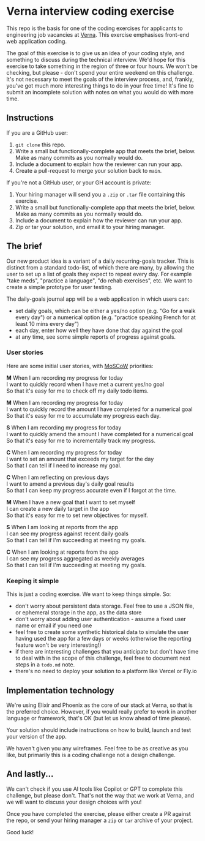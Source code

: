 # Verna interview coding exercise

This repo is the basis for one of the coding exercises for applicants to engineering job vacancies at [Verna](https://verna.earth). This exercise emphasises front-end web application coding.

The goal of this exercise is to give us an idea of your coding style, and something to discuss during the technical interview. We'd hope for this exercise to take something in the region of three or four hours. We won't be checking, but please - don't spend your entire weekend on this challenge. It's not necessary to meet the goals of the interview process, and, frankly, you've got much more interesting things to do in your free time! It's fine to submit an incomplete solution with notes on what you would do with more time.

## Instructions

If you are a GitHub user:

1. `git clone` this repo.
2. Write a small but functionally-complete app that meets the brief, below. Make as many commits as you normally would do.
3. Include a document to explain how the reviewer can run your app.
4. Create a pull-request to merge your solution back to `main`.

If you're not a GitHub user, or your GH account is private:

1. Your hiring manager will send you a `.zip` or `.tar` file containing
   this exercise.
2. Write a small but functionally-complete app that meets the brief, below.
   Make as many commits as you normally would do.
3. Include a document to explain how the reviewer can run your app.
4. Zip or tar your solution, and email it to your hiring manager.

## The brief

Our new product idea is a variant of a daily recurring-goals tracker. This is distinct from a
standard todo-list, of which there are many, by allowing the user to set up a list of goals they
expect to repeat every day. For example "take meds", "practice a language", "do rehab exercises",
etc. We want to create a simple prototype for user testing.

The daily-goals journal app will be a web application in which users can:

- set daily goals, which can be either a yes/no option (e.g. "Go for a walk every day") or
  a numerical option (e.g. "practice speaking French for at least 10 mins every day")
- each day, enter how well they have done that day against the goal
- at any time, see some simple reports of progress against goals.

### User stories

Here are some initial user stories, with
[MoSCoW](https://en.wikipedia.org/wiki/MoSCoW_method) priorities:

**M** When I am recording my progress for today<br />
I want to quickly record when I have met a current yes/no goal<br />
So that it's easy for me to check off my daily todo items.

**M** When I am recording my progress for today<br />
I want to quickly record the amount I have completed for a numerical goal<br />
So that it's easy for me to accumulate my progress each day.

**S** When I am recording my progress for today<br />
I want to quickly amend the amount I have completed for a numerical goal<br />
So that it's easy for me to incrementally track my progress.

**C** When I am recording my progress for today<br />
I want to set an amount that exceeds my target for the day<br />
So that I can tell if I need to increase my goal.

**C** When I am reflecting on previous days<br />
I want to amend a previous day's daily goal results<br />
So that I can keep my progress accurate even if I forgot at the time.

**M** When I have a new goal that I want to set myself<br />
I can create a new daily target in the app<br />
So that it's easy for me to set new objectives for myself.

**S** When I am looking at reports from the app<br />
I can see my progress against recent daily goals<br />
So that I can tell if I'm succeeding at meeting my goals.

**C** When I am looking at reports from the app<br />
I can see my progress aggregated as weekly averages<br />
So that I can tell if I'm succeeding at meeting my goals.

### Keeping it simple

This is just a coding exercise. We want to keep things simple. So:

- don't worry about persistent data storage. Feel free to use a JSON file, or ephemeral storage in the app, as the data store
- don't worry about adding user authentication - assume a fixed user name or email if you need one
- feel free to create some synthetic historical data to simulate the user having used the app for a few days or weeks (otherwise the reporting feature won't be very interesting!)
- if there are interesting challenges that you anticipate but don't have time to deal with in the scope of this challenge, feel free to document next steps in a `todo.md` note.
- there's no need to deploy your solution to a platform like Vercel or Fly.io

## Implementation technology

We're using Elixir and Phoenix as the core of our stack at Verna, so that is the preferred choice. However, if you would really prefer to work in another language or framework, that's OK (but let us know ahead of time please).

Your solution should include instructions on how to build, launch and test your version of the app.

We haven't given you any wireframes. Feel free to be as creative as you like, but primarily this is a coding challenge not a design challenge.

## And lastly...

We can't check if you use AI tools like Copilot or GPT to complete this challenge, but please don't. That's not the way that we work at Verna, and we will want to discuss your design choices with you!

Once you have completed the exercise, please either create a PR against the repo, or send your hiring manager a `zip` or `tar` archive of your project.

Good luck!
